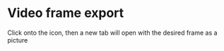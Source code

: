# Video frame export
Click onto the icon, then a new tab will open with the desired frame as a picture